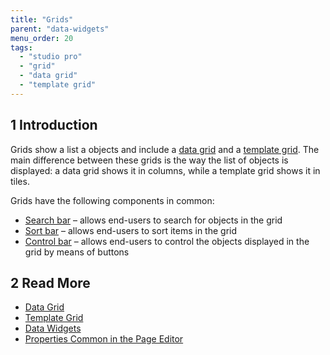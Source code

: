 ```yaml
---
title: "Grids"
parent: "data-widgets"
menu_order: 20
tags:
  - "studio pro"
  - "grid"
  - "data grid"
  - "template grid"
---
```


## 1 Introduction

Grids show a list a objects and include a [data grid](data-grid) and a [template grid](template-grid). The main difference between these grids is the way the list of objects is displayed: a data grid shows it in columns, while a template grid shows it in tiles.

Grids have the following components in common:

* [Search bar](search-bar) –  allows end-users to search for objects in the grid
* [Sort bar](sort-bar) –  allows end-users to sort items in the grid
* [Control bar](control-bar) –  allows end-users to control the objects displayed in the grid by means of buttons

## 2 Read More

* [Data Grid](data-grid)
* [Template Grid](template-grid)
* [Data Widgets](data-widgets)
* [Properties Common in the Page Editor](common-widget-properties)